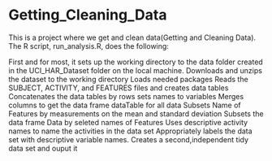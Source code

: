 # Getting_Cleaning_Data
This is a project where we get and clean data(Getting and Cleaning Data). The R script, run_analysis.R, does the following:

First and for most, it sets up the working directory to the data folder created in the UCI_HAR_Dataset folder on the local machine.
Downloads and unzips the dataset to the working directory
Loads needed packages
Reads the SUBJECT, ACTIVITY, and FEATURES files and creates data tables
Concatenates the data tables by rows
sets names to variables
Merges columns to get the data frame dataTable for all data
Subsets Name of Features by measurements on the mean and standard deviation
Subsets the data frame Data by seleted names of Features
Uses descriptive activity names to name the activities in the data set
Appropriately labels the data set with descriptive variable names.
Creates a second,independent tidy data set and ouput it

